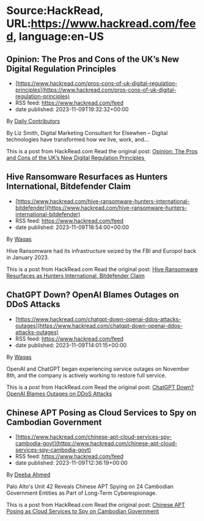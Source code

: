 # Source:HackRead, URL:https://www.hackread.com/feed, language:en-US

## Opinion: The Pros and Cons of the UK’s New Digital Regulation Principles
 - [https://www.hackread.com/pros-cons-of-uk-digital-regulation-principles](https://www.hackread.com/pros-cons-of-uk-digital-regulation-principles)
 - RSS feed: https://www.hackread.com/feed
 - date published: 2023-11-09T19:32:32+00:00

<p>By <a href="https://www.hackread.com/author/contributors/" rel="nofollow">Daily Contributors</a></p>
<p>By Liz Smith, Digital Marketing Consultant for Elsewhen &#8211; Digital technologies have transformed how we live, work, and&#8230;</p>
<p>This is a post from HackRead.com Read the original post: <a href="https://www.hackread.com/pros-cons-of-uk-digital-regulation-principles/" rel="nofollow">Opinion: The Pros and Cons of the UK&#8217;s New Digital Regulation Principles </a></p>

## Hive Ransomware Resurfaces as Hunters International, Bitdefender Claim
 - [https://www.hackread.com/hive-ransomware-hunters-international-bitdefender](https://www.hackread.com/hive-ransomware-hunters-international-bitdefender)
 - RSS feed: https://www.hackread.com/feed
 - date published: 2023-11-09T18:54:00+00:00

<p>By <a href="https://www.hackread.com/author/hackread/" rel="nofollow">Waqas</a></p>
<p>Hive Ransomware had its infrastructure seized by the FBI and Europol back in January 2023.</p>
<p>This is a post from HackRead.com Read the original post: <a href="https://www.hackread.com/hive-ransomware-hunters-international-bitdefender/" rel="nofollow">Hive Ransomware Resurfaces as Hunters International, Bitdefender Claim</a></p>

## ChatGPT Down? OpenAI Blames Outages on DDoS Attacks
 - [https://www.hackread.com/chatgpt-down-openai-ddos-attacks-outages](https://www.hackread.com/chatgpt-down-openai-ddos-attacks-outages)
 - RSS feed: https://www.hackread.com/feed
 - date published: 2023-11-09T14:01:15+00:00

<p>By <a href="https://www.hackread.com/author/hackread/" rel="nofollow">Waqas</a></p>
<p>OpenAI and ChatGPT began experiencing service outages on November 8th, and the company is actively working to restore full service.</p>
<p>This is a post from HackRead.com Read the original post: <a href="https://www.hackread.com/chatgpt-down-openai-ddos-attacks-outages/" rel="nofollow">ChatGPT Down? OpenAI Blames Outages on DDoS Attacks</a></p>

## Chinese APT Posing as Cloud Services to Spy on Cambodian Government
 - [https://www.hackread.com/chinese-apt-cloud-services-spy-cambodia-govt](https://www.hackread.com/chinese-apt-cloud-services-spy-cambodia-govt)
 - RSS feed: https://www.hackread.com/feed
 - date published: 2023-11-09T12:36:19+00:00

<p>By <a href="https://www.hackread.com/author/deeba/" rel="nofollow">Deeba Ahmed</a></p>
<p>Palo Alto's Unit 42 Reveals Chinese APT Spying on 24 Cambodian Government Entities as Part of Long-Term Cyberespionage.</p>
<p>This is a post from HackRead.com Read the original post: <a href="https://www.hackread.com/chinese-apt-cloud-services-spy-cambodia-govt/" rel="nofollow">Chinese APT Posing as Cloud Services to Spy on Cambodian Government</a></p>

